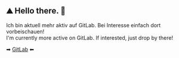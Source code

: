 ## ⛰️ Hello there. 👋

Ich bin aktuell mehr aktiv auf GitLab. Bei Interesse einfach dort vorbeischauen! <br>
I'm currently more active on GitLab. If interested, just drop by there!

➡ [GitLab](https://gitlab.com/nicovoehringer) ⬅
